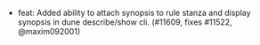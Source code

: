 - feat: Added ability to attach synopsis to rule stanza and display synopsis in dune describe/show cli. (#11609, fixes #11522, @maxim092001)
